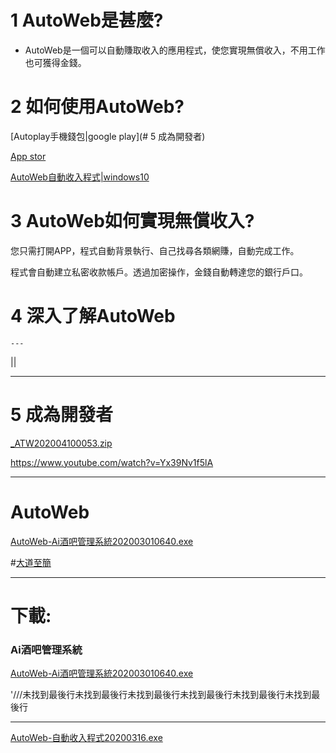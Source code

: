 #

# 1 AutoWeb是甚麼?

- AutoWeb是一個可以自動賺取收入的應用程式，使您實現無償收入，不用工作也可獲得金錢。

# 2 如何使用AutoWeb?

[Autoplay手機錢包|google play](# 5 成為開發者)

[App stor](#5成為開發者)

[AutoWeb自動收入程式|windows10](https://mega.nz/#!ZIxWnS6L!EwHXGomOtK_HeUMry_OK3spk6XQIbjZsYmohZCbHLUI)


# 3 AutoWeb如何實現無償收入?

您只需打開APP，程式自動背景執行、自己找尋各類網賺，自動完成工作。

程式會自動建立私密收款帳戶。透過加密操作，金錢自動轉達您的銀行戶口。

# 4 深入了解AutoWeb

    ---

[]()|[]()|



---

# 5 成為開發者

[_ATW202004100053.zip](https://mega.nz/file/EJYWXAKA#lICXsD7epUuse4abY6qNS5f3le5ibQir8hMIHq9u42k)



https://www.youtube.com/watch?v=Yx39Nv1f5lA


---





# AutoWeb


[AutoWeb-Ai酒吧管理系統202003010640.exe](https://mega.nz/#!lQp1CTDL!tEx4R8w5K_bTOgYtKrFkLOpz9bpNSbNVxX8mAryCues)






#[大道至簡]()

---

# 下載:


### Ai酒吧管理系統 

[AutoWeb-Ai酒吧管理系統202003010640.exe](https://mega.nz/#!lQp1CTDL!tEx4R8w5K_bTOgYtKrFkLOpz9bpNSbNVxX8mAryCues)

'///未找到最後行未找到最後行未找到最後行未找到最後行未找到最後行未找到最後行


---

[AutoWeb-自動收入程式20200316.exe](https://mega.nz/#!ZIxWnS6L!EwHXGomOtK_HeUMry_OK3spk6XQIbjZsYmohZCbHLUI)





















